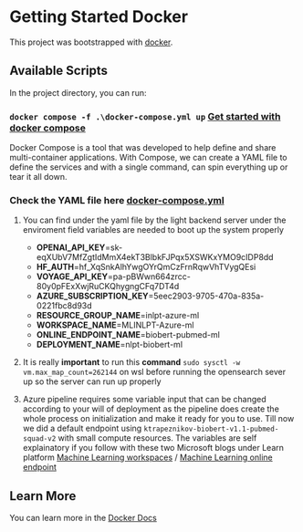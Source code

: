 # Getting Started Docker

This project was bootstrapped with [docker](https://www.docker.com/).

## Available Scripts

In the project directory, you can run:

### `docker compose -f .\docker-compose.yml up` [Get started with docker compose](https://docker-docs.uclv.cu/compose/gettingstarted/)

Docker Compose is a tool that was developed to help define and share multi-container applications. With Compose, we can create a YAML file to define the services and with a single command, can spin everything up or tear it all down.

### Check the YAML file here [docker-compose.yml](./docker-compose.yml)

1. You can find under the yaml file by the light backend server under the enviroment field variables are needed to boot up the system properly

    - **OPENAI_API_KEY**=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
    - **HF_AUTH**=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
    - **VOYAGE_API_KEY**=pa-pBWwn664zrcc-80y0pFExXwjRuCKQhygngCFq7DT4d
    - **AZURE_SUBSCRIPTION_KEY**=5eec2903-9705-470a-835a-0221fbc8d93d
    - **RESOURCE_GROUP_NAME**=inlpt-azure-ml
    - **WORKSPACE_NAME**=MLINLPT-Azure-ml
    - **ONLINE_ENDPOINT_NAME**=biobert-pubmed-ml
    - **DEPLOYMENT_NAME**=nlpt-biobert-ml

2. It is really **important** to run this **command** `sudo sysctl -w vm.max_map_count=262144` on wsl before running the opensearch sever up so the server can run up properly

3. Azure pipeline requires some variable input that can be changed according to your will of deployment as the pipeline does create the whole process on initialization and make it ready for you to use. Till now we did a default endpoint using `ktrapeznikov-biobert-v1.1-pubmed-squad-v2` with small compute resources. The variables are self explainatory if you follow with these two Microsoft blogs under Learn platform [Machine Learning workspaces](https://learn.microsoft.com/en-us/azure/machine-learning/how-to-manage-workspace?view=azureml-api-2&tabs=python) / [Machine Learning online endpoint](https://learn.microsoft.com/en-us/azure/machine-learning/how-to-deploy-models-from-huggingface?view=azureml-api-2)

## Learn More

You can learn more in the [Docker Docs](https://docs.docker.com/)
